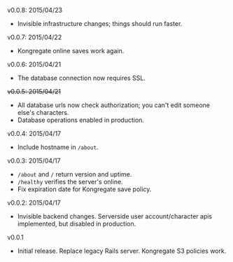 v0.0.8: 2015/04/23
* Invisible infrastructure changes; things should run faster.

v0.0.7: 2015/04/22
* Kongregate online saves work again.

v0.0.6: 2015/04/21
* The database connection now requires SSL.

~~v0.0.5: 2015/04/21~~
* All database urls now check authorization; you can't edit someone else's characters.
* Database operations enabled in production.

v0.0.4: 2015/04/17
* Include hostname in `/about`.

v0.0.3: 2015/04/17
* `/about` and `/` return version and uptime.
* `/healthy` verifies the server's online.
* Fix expiration date for Kongregate save policy.

v0.0.2: 2015/04/17
* Invisible backend changes. Serverside user account/character apis implemented, but disabled in production.

v0.0.1
* Initial release. Replace legacy Rails server. Kongregate S3 policies work.
